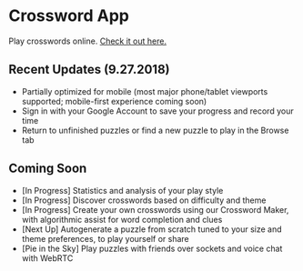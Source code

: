 # Crossword App

Play crosswords online. [Check it out here.](https://crossword-spa.herokuapp.com)

## Recent Updates (9.27.2018)

- Partially optimized for mobile (most major phone/tablet viewports supported; mobile-first experience coming soon)
- Sign in with your Google Account to save your progress and record your time
- Return to unfinished puzzles or find a new puzzle to play in the Browse tab

## Coming Soon

- [In Progress] Statistics and analysis of your play style
- [In Progress] Discover crosswords based on difficulty and theme
- [In Progress] Create your own crosswords using our Crossword Maker, with algorithmic assist for word completion and clues
- [Next Up] Autogenerate a puzzle from scratch tuned to your size and theme preferences, to play yourself or share
- [Pie in the Sky] Play puzzles with friends over sockets and voice chat with WebRTC
